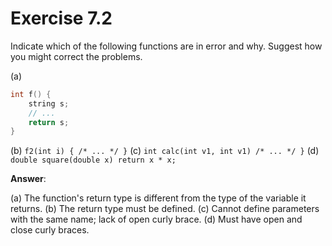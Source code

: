 # Exercise 7.2

Indicate which of the following functions are in error and why. Suggest how you might correct the problems.

(a)

```cpp
int f() {
    string s;
    // ...
    return s;
}
```

(b) `f2(int i) { /* ... */ }`
(c) `int calc(int v1, int v1) /* ... */ }`
(d) `double square(double x) return x * x;`

**Answer**:

(a) The function's return type is different from the type of the variable it returns.
(b) The return type must be defined.
(c) Cannot define parameters with the same name; lack of open curly brace.
(d) Must have open and close curly braces.
